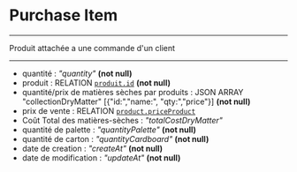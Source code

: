 # Purchase Item

___

Produit attachée a une commande d'un client

___

- quantité : _*"quantity"*_ **(not null)**
- produit : RELATION [`produit.id`](produits/produits.md) **(not null)**
- quantité/prix de matières sèches par produits : JSON ARRAY "collectionDryMatter"  [{"id:","name:",
  "qty:","price"}] **(not null)**
- prix de vente : RELATION [`product.priceProduct`](produits/produits.md)
- Coût Total des matières-sèches : _*"totalCostDryMatter"*_
- quantité de palette : _*"quantityPalette"*_ **(not null)**
- quantité de carton : _*"quantityCardboard"*_ **(not null)**
- date de creation : _*"createAt"*_ **(not null)**
- date de modification : _*"updateAt"*_ **(not null)**